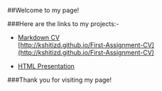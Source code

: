 ##Welcome to my page!

###Here are the links to my projects:-

* [Markdown CV](http://kshitizd.github.io/First-Assignment-CV)    
[http://kshitizd.github.io/First-Assignment-CV](http://kshitizd.github.io/First-Assignment-CV)

* [HTML Presentation](http://kshitizd.github.io/Second-Assignment/)


###Thank you for visiting my page!
 
